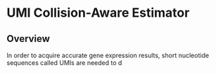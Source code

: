 # UMI Collision-Aware Estimator 

## Overview 
In order to acquire accurate gene expression results, short nucleotide sequences called UMIs are needed to d
